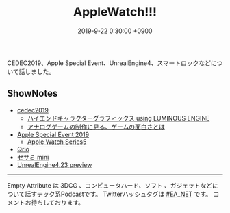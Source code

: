 ﻿---
actor_ids:
  - kou
  - hikaru
audio_file_path: /audio/16-1.mp3
audio_file_size: 34
date: 2019-9-22 0:30:00 +0900
description: CEDEC2019、Apple Special Event、UnrealEngine4、スマートロックなどについて話しました
duration: "75:53"
layout: article
title: 16. AppleWatch!!!
---

CEDEC2019、Apple Special Event、UnrealEngine4、スマートロックなどについて話しました。

## ShowNotes

- [cedec2019](http://cedec.cesa.or.jp/2019/) 
    - [ハイエンドキャラクターグラフィックス using LUMINOUS ENGINE](http://cedec.cesa.or.jp/2019/session/detail/s5c9db9bda6233)
    - [アナログゲームの制作に見る、ゲームの面白さとは](http://cedec.cesa.or.jp/2019/session/detail/s5cbec2c42b81a)
- [Apple Special Event 2019](https://www.apple.com/jp/apple-events/september-2019/)
    - [Apple Watch Series5](https://www.apple.com/jp/apple-watch-series-5/?afid=p238%7CsUAL3Ujc6-dc_mtid_2092567642642_pcrid_381882083663_pgrid_80770460871&cid=wwa-jp-kwgo-watch-slid-)
- [Qrio](https://qrio.me/smartlock/)
- [セサミ mini](https://www.amazon.co.jp/gp/product/B07QP7DQ4N/ref=ppx_yo_dt_b_asin_title_o00_s00?ie=UTF8&psc=1)
- [UnrealEngine4.23 preview](https://www.unrealengine.com/ja/blog/unreal-engine-4-23-released)

---

Empty Attribute は 3DCG 、コンピュータハード、ソフト 、ガジェットなどについて話すテック系Podcastです。
Twitterハッシュタグは [#EA_NET](https://twitter.com/intent/tweet?hashtags=EA_Net) です。
コメントお待ちしております。